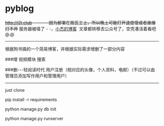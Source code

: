 # pyblog

~~<a href=http://j2j.club target="_blank">http://j2j.club</a> --------因为部署在搬瓦工上，所以晚上可能打开速度慢或者直接打不开~~ 
服务器被墙了 - -，<a href=http://39.108.228.220:8000/ target="_blank">小杰的博客</a>  文章都转移去公众号了，空壳凑活着看吧@.@

----------------------

根据狗书搞的一个简易博客，并根据实际需求增删了一部分内容

###增
视频模块
搜索

###删---轻阅读时代
用户注册（相对应的头像，个人资料，电邮）（不过可以由管理员添加写作用户和管理用户）

---------------------------
just clone

pip install -r requirements

python manage.py db init

python manage.py runserver
